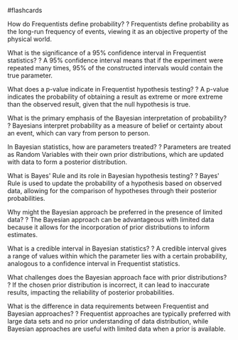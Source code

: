 #flashcards

How do Frequentists define probability?
?
Frequentists define probability as the long-run frequency of events, viewing it as an objective property of the physical world.

What is the significance of a 95% confidence interval in Frequentist statistics?
?
A 95% confidence interval means that if the experiment were repeated many times, 95% of the constructed intervals would contain the true parameter.

What does a p-value indicate in Frequentist hypothesis testing?
?
A p-value indicates the probability of obtaining a result as extreme or more extreme than the observed result, given that the null hypothesis is true.

What is the primary emphasis of the Bayesian interpretation of probability?
?
Bayesians interpret probability as a measure of belief or certainty about an event, which can vary from person to person.

In Bayesian statistics, how are parameters treated?
?
Parameters are treated as Random Variables with their own prior distributions, which are updated with data to form a posterior distribution.

What is Bayes' Rule and its role in Bayesian hypothesis testing?
?
Bayes' Rule is used to update the probability of a hypothesis based on observed data, allowing for the comparison of hypotheses through their posterior probabilities.

Why might the Bayesian approach be preferred in the presence of limited data?
?
The Bayesian approach can be advantageous with limited data because it allows for the incorporation of prior distributions to inform estimates.

What is a credible interval in Bayesian statistics?
?
A credible interval gives a range of values within which the parameter lies with a certain probability, analogous to a confidence interval in Frequentist statistics.

What challenges does the Bayesian approach face with prior distributions?
?
If the chosen prior distribution is incorrect, it can lead to inaccurate results, impacting the reliability of posterior probabilities.

What is the difference in data requirements between Frequentist and Bayesian approaches?
?
Frequentist approaches are typically preferred with large data sets and no prior understanding of data distribution, while Bayesian approaches are useful with limited data when a prior is available.

